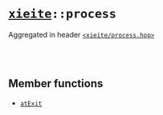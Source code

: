 # [`xieite`](../README.md)`::process`
Aggregated in header [`<xieite/process.hpp>`](../include/xieite/process.hpp)

<br/><br/>

## Member functions
- [`atExit`](../docs/process/atExit.md)
